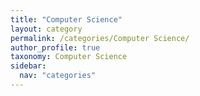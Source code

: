 ```yaml
---
title: "Computer Science"
layout: category
permalink: /categories/Computer Science/
author_profile: true
taxonomy: Computer Science
sidebar:
  nav: "categories"
---
```

